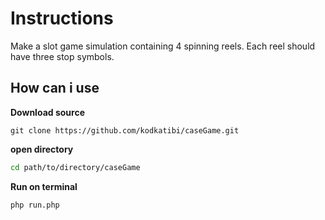 # Instructions

Make a slot game simulation containing 4 spinning reels. Each reel should have three stop symbols.

## How can i use

**Download source**

```git
git clone https://github.com/kodkatibi/caseGame.git
```

**open directory**

```bash
cd path/to/directory/caseGame
```

**Run on terminal**

```bash
php run.php
```

